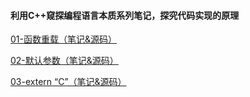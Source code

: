 #### 利用C++窥探编程语言本质系列笔记，探究代码实现的原理

[01-函数重载（笔记&源码）](https://github.com/MSTGit/CPPNOTE/tree/master/Overload)

[02-默认参数（笔记&源码）](https://github.com/MSTGit/CPPNOTE/tree/master/DefaultParam)

[03-extern “C”（笔记&源码）](https://github.com/MSTGit/CPPNOTE/tree/master/extern_C)

